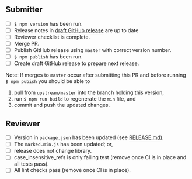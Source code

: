 ## Submitter

- [ ] `$ npm version` has been run.
- [ ] Release notes in [draft GitHub release](https://github.com/markedjs/marked/releases) are up to date
- [ ] Reviewer checklist is complete.
- [ ] Merge PR.
- [ ] Publish GitHub release using `master` with correct version number.
- [ ] `$ npm publish` has been run.
- [ ] Create draft GitHub release to prepare next release.

Note: If merges to `master` occur after submitting this PR and before running `$ npm pubish` you should be able to

1. pull from `upstream/master` into the branch holding this version,
2. run `$ npm run build` to regenerate the `min` file, and
3. commit and push the updated changes.

## Reviewer

- [ ] Version in `package.json` has been updated (see [RELEASE.md](https://github.com/markedjs/marked/blob/master/RELEASE.md)).
- [ ] The `marked.min.js` has been updated; or,
- [ ] release does not change library.
- [ ] case_insensitive_refs is only failing test (remove once CI is in place and all tests pass).
- [ ] All lint checks pass (remove once CI is in place).
